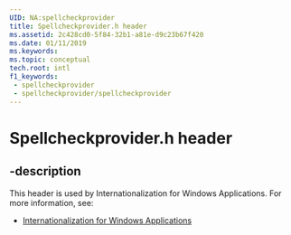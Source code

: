 ```yaml
---
UID: NA:spellcheckprovider
title: Spellcheckprovider.h header
ms.assetid: 2c428cd0-5f84-32b1-a81e-d9c23b67f420
ms.date: 01/11/2019
ms.keywords: 
ms.topic: conceptual
tech.root: intl
f1_keywords:
 - spellcheckprovider
 - spellcheckprovider/spellcheckprovider
---
```


# Spellcheckprovider.h header


## -description

This header is used by Internationalization for Windows Applications. For more information, see:

- [Internationalization for Windows Applications](../_intl/index.md)

